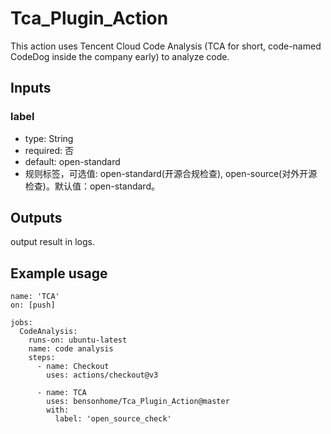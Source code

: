 # Tca_Plugin_Action
This action uses Tencent Cloud Code Analysis (TCA for short, code-named CodeDog inside the company early) to analyze code.

## Inputs

### label
- type: String
- required: 否
- default: open-standard
- 规则标签，可选值: open-standard(开源合规检查), open-source(对外开源检查)。默认值：open-standard。

## Outputs

output result in logs.

## Example usage
```
name: 'TCA'
on: [push]

jobs:
  CodeAnalysis:
    runs-on: ubuntu-latest
    name: code analysis
    steps:
      - name: Checkout
        uses: actions/checkout@v3
        
      - name: TCA
        uses: bensonhome/Tca_Plugin_Action@master
        with:
          label: 'open_source_check'
```